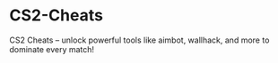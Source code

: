 # CS2-Cheats
CS2 Cheats – unlock powerful tools like aimbot, wallhack, and more to dominate every match!
